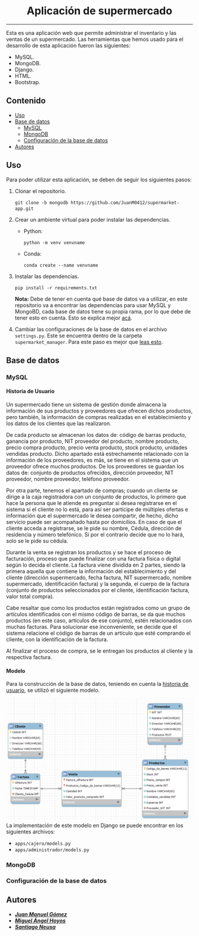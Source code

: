 <div align="center">

# Aplicación de supermercado
  
</div>

***

Esta es una aplicación web que permite administrar el inventario y las ventas de un supermercado. Las herramientas que hemos usado para el desarrollo de esta aplicación fueron las siguientes: 

- MySQL.
- MongoDB.
- Django.
- HTML.
- Bootstrap.

## Contenido
- [Uso](Readme.md)
- [Base de datos](Readme.md)
    - [MySQL](Readme.md)
    - [MongoDB](Readme.md)
    - [Configuración de la base de datos](Readme.md)
- [Autores](Readme.md)

## Uso

Para poder utilizar esta aplicación, se deben de seguir los siguientes pasos:

1. Clonar el repositorio.
    ```
    git clone -b mongodb https://github.com/JuanM0412/supermarket-app.git
    ```
2. Crear un ambiente virtual para poder instalar las dependencias.
    - Python:
      ```
      python -m venv venvname
      ```
    - Conda:
      ```
      conda create --name venvname
      ```

3. Instalar las dependencias.
    ```
    pip install -r requirements.txt
    ```

    **Nota:** Debe de tener en cuenta qué base de datos va a utilizar, en este repositorio va a encontrar las dependencias para usar MySQL y MongoBD, cada base de datos tiene su propia rama, por lo que debe de tener esto en cuenta. Esto se explica mejor [acá](Readme.md).

4. Cambiar las configuraciones de la base de datos en el archivo `settings.py`. Este se encuentra dentro de la carpeta `supermarket_manager`. Para este paso es mejor que [leas esto](Readme.md).

## Base de datos
### MySQL

#### Historia de Usuario
Un supermercado tiene un sistema de gestión donde almacena la información de sus productos y proveedores que ofrecen dichos productos, pero también, la información de compras realizadas en el establecimiento y los datos de los clientes que las realizaron.

De cada producto se almacenan los datos de: código de barras producto, ganancia por producto, NIT proveedor del producto, nombre producto, precio compra producto, precio venta producto, stock producto, unidades vendidas producto. Dicho apartado está estrechamente relacionado con la información de los proveedores, es más, se tiene en el sistema que un proveedor ofrece muchos productos. De los proveedores se guardan los datos de: conjunto de productos ofrecidos, dirección proveedor, NIT proveedor, nombre proveedor, teléfono proveedor.

Por otra parte, tenemos el apartado de compras; cuando un cliente se dirige a la caja registradora con un conjunto de productos, lo primero que hace la persona que le atiende es preguntar si desea registrarse en el sistema si el cliente no lo está, para así ser partícipe de múltiples ofertas e información que el supermercado le desea compartir, de hecho, dicho servicio puede ser acompañado hasta por domicilios. En caso de que el cliente acceda a registrarse, se le pide su nombre, Cédula, dirección de residencia y número telefónico. Si por el contrario decide que no lo hará, solo se le pide su cédula.

Durante la venta se registran los productos y se hace el proceso de facturación, proceso que puede finalizar con una factura física o digital según lo decida el cliente. La factura viene dividida en 2 partes, siendo la primera aquella que contiene la información del establecimiento y del cliente (dirección supermercado, fecha factura, NIT supermercado, nombre supermercado, identificación factura) y la segunda, el cuerpo de la factura (conjunto de productos seleccionados por el cliente, identificación 
factura, valor total compra).

Cabe resaltar que como los productos están registrados como un grupo de artículos identificados con el mismo código de barras, se da que muchos productos (en este caso, artículos de ese conjunto), estén relacionados con muchas facturas. Para solucionar ese inconveniente, se decide que el sistema relacione el código de barras de un artículo que esté comprando el cliente, con la identificación de la factura.

Al finalizar el proceso de compra, se le entregan los productos al cliente y la respectiva factura.

#### Modelo
Para la construcción de la base de datos, teniendo en cuenta la [historia de usuario](Readme.md), se utilizó el siguiente modelo.
<div align="center">
  <img src="Modelo.png" alt="Modelo" width="650px">
</div>
La implementación de este modelo en Django se puede encontrar en los siguientes archivos:

  - `apps/cajero/models.py`
  - `apps/administrador/models.py`

### MongoDB

### Configuración de la base de datos

## Autores

* ***[Juan Manuel Gómez](https://github.com/JuanM0412)***
* ***[Miguel Ángel Hoyos](https://github.com/miguelhoyosve)***
* ***[Santiago Neusa](https://github.com/sneusar)***
